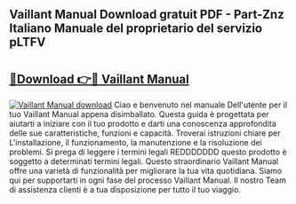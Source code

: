 ## Vaillant Manual Download gratuit PDF - Part-Znz Italiano Manuale del proprietario del servizio pLTFV

# <h2><a href="http://dffgzn.blite.top/?on=Vaillant+Manual">🔗Download 👉🔴 Vaillant Manual</a></h2>

[![Vaillant Manual download](https://i.imgur.com/lujVjoI.png)](http://dffgzn.blite.top/?on=Vaillant+Manual)
Ciao e benvenuto nel manuale Dell'utente per il tuo Vaillant Manual appena disimballato. Questa guida è progettata per aiutarti a iniziare con il tuo prodotto e darti una conoscenza approfondita delle sue caratteristiche, funzioni e capacità. Troverai istruzioni chiare per L'installazione, il funzionamento, la manutenzione e la risoluzione dei problemi. Si prega di leggere i termini legali REDDDDDDD questo prodotto è soggetto a determinati termini legali. Questo straordinario Vaillant Manual offre una varietà di funzionalità per migliorare la tua vita quotidiana. Siamo qui per supportarti in ogni fase del processo Vaillant Manual. Il nostro Team di assistenza clienti è a tua disposizione per tutto il tuo viaggio.
